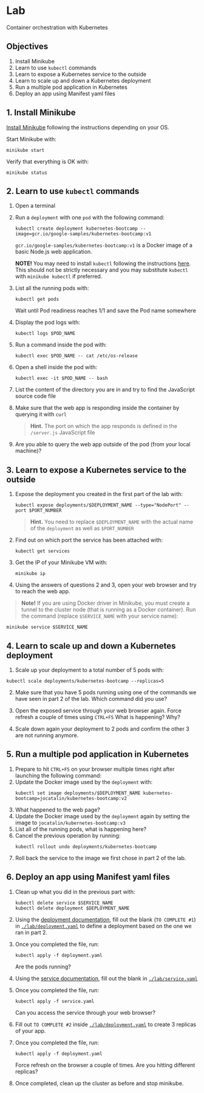 # Lab

Container orchestration with Kubernetes

## Objectives

1. Install Minikube
2. Learn to use `kubectl` commands
3. Learn to expose a Kubernetes service to the outside
4. Learn to scale up and down a Kubernetes deployment
5. Run a multiple pod application in Kubernetes
6. Deploy an app using Manifest yaml files

## 1. Install Minikube

[Install Minikube](https://kubernetes.io/docs/tasks/tools/install-minikube/) following the instructions depending on your OS.

Start Minikube with:

```
minikube start
```

Verify that everything is OK with:

```
minikube status
```

## 2. Learn to use `kubectl` commands

1. Open a terminal

2. Run a `deployment` with one `pod` with the following command:

   ```
   kubectl create deployment kubernetes-bootcamp --image=gcr.io/google-samples/kubernetes-bootcamp:v1
   ```

   `gcr.io/google-samples/kubernetes-bootcamp:v1` is a Docker image of a basic Node.js web application.

   **NOTE!** You may need to install `kubectl` following the instructions [here](https://kubernetes.io/docs/tasks/tools/install-kubectl/). This should not be strictly necessary and you may substitute `kubectl` with `minikube kubectl` if preferred.

3. List all the running pods with:
   ```
   kubectl get pods
   ```
   Wait until Pod readiness reaches 1/1 and save the Pod name somewhere
4. Display the pod logs with:
   ```
   kubectl logs $POD_NAME
   ```
5. Run a command inside the pod with:
   ```
   kubectl exec $POD_NAME -- cat /etc/os-release
   ```
6. Open a shell inside the pod with:
   ```
   kubectl exec -it $POD_NAME -- bash
   ```
7. List the content of the directory you are in and try to find the JavaScript source code file

8. Make sure that the web app is responding inside the container by querying it with `curl`

   > **Hint.** The port on which the app responds is defined in the `/server.js` JavaScript file

9. Are you able to query the web app outside of the pod (from your local machine)?

## 3. Learn to expose a Kubernetes service to the outside

1. Expose the deployment you created in the first part of the lab with:

   ```
   kubectl expose deployments/$DEPLOYMENT_NAME --type="NodePort" --port $PORT_NUMBER
   ```

   > **Hint.** You need to replace `$DEPLOYMENT_NAME` with the actual name of the `deployment` as well as `$PORT_NUMBER`

2. Find out on which port the service has been attached with:
   ```
   kubectl get services
   ```
3. Get the IP of your Minikube VM with:
   ```
   minikube ip
   ```
4. Using the answers of questions 2 and 3, open your web browser and try to reach the web app.

> **Note!** If you are using Docker driver in Minikube, you must create a tunnel to the cluster node (that is running as a Docker container). Run the command (replace `$SERVICE_NAME` with your service name):

```
minikube service $SERVICE_NAME
```

## 4. Learn to scale up and down a Kubernetes deployment

1. Scale up your deployment to a total number of 5 pods with:

```
kubectl scale deployments/kubernetes-bootcamp --replicas=5
```

2. Make sure that you have 5 pods running using one of the commands we have seen in part 2 of the lab. Which command did you use?

3. Open the exposed service through your web browser again.
   Force refresh a couple of times using `CTRL+F5`
   What is happening? Why?
4. Scale down again your deployment to 2 pods and confirm the other 3 are not running anymore.

## 5. Run a multiple pod application in Kubernetes

1. Prepare to hit `CTRL+F5` on your browser multiple times right after launching the following command:
2. Update the Docker image used by the `deployment` with:
   ```
   kubectl set image deployments/$DEPLOYMENT_NAME kubernetes-bootcamp=jocatalin/kubernetes-bootcamp:v2
   ```
3. What happened to the web page?
4. Update the Docker image used by the `deployment` again by setting the image to `jocatalin/kubernetes-bootcamp:v3`
5. List all of the running pods, what is happening here?
6. Cancel the previous operation by running:
   ```
   kubectl rollout undo deployments/kubernetes-bootcamp
   ```
7. Roll back the service to the image we first chose in part 2 of the lab.

## 6. Deploy an app using Manifest yaml files

1. Clean up what you did in the previous part with:
   ```
   kubectl delete service $SERVICE_NAME
   kubectl delete deployment $DEPLOYMENT_NAME
   ```
2. Using the [deployment documentation](https://kubernetes.io/docs/concepts/workloads/controllers/deployment/), fill out the blank (`TO COMPLETE #1`) in [`./lab/deployment.yaml`](./lab/deployment.yaml) to define a deployment based on the one we ran in part 2.
3. Once you completed the file, run:
   ```
   kubectl apply -f deployment.yaml
   ```
   Are the pods running?
4. Using the [service documentation](https://kubernetes.io/docs/concepts/services-networking/service/), fill out the blank in [`./lab/service.yaml`](./lab/service.yaml)
5. Once you completed the file, run:
   ```
   kubectl apply -f service.yaml
   ```
   Can you access the service through your web browser?
6. Fill out `TO COMPLETE #2` inside [`./lab/deployment.yaml`](./lab/deployment.yaml) to create 3 replicas of your app.
7. Once you completed the file, run:

   ```
   kubectl apply -f deployment.yaml
   ```

   Force refresh on the browser a couple of times. Are you hitting different replicas?

8. Once completed, clean up the cluster as before and stop minikube.
